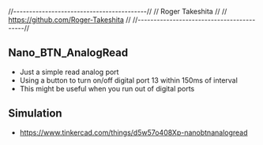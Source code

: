 //------------------------------------------//
//             Roger Takeshita              //
//    https://github.com/Roger-Takeshita    //
//------------------------------------------//

## Nano_BTN_AnalogRead
* Just a simple read analog port
* Using a button to turn on/off digital port 13 within 150ms of interval
* This might be useful when you run out of digital ports

## Simulation
* https://www.tinkercad.com/things/d5w57o408Xp-nanobtnanalogread